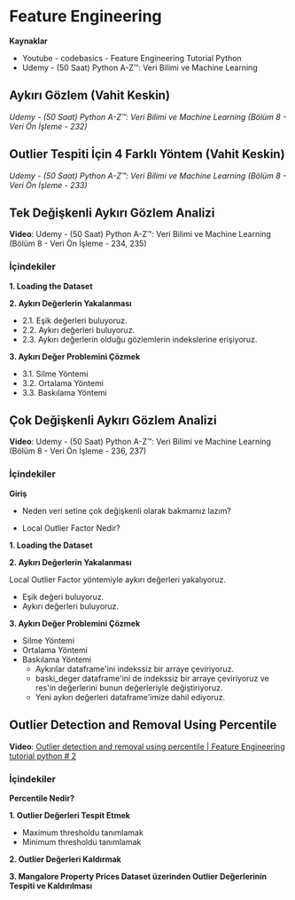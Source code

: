 
# Feature Engineering
**Kaynaklar**
* Youtube - codebasics - Feature Engineering Tutorial Python 
* Udemy - (50 Saat) Python A-Z™: Veri Bilimi ve Machine Learning

## Aykırı Gözlem (Vahit Keskin)

*Udemy - (50 Saat) Python A-Z™: Veri Bilimi ve Machine Learning (Bölüm 8 - Veri Ön İşleme - 232)*

## Outlier Tespiti İçin 4 Farklı Yöntem (Vahit Keskin)

*Udemy - (50 Saat) Python A-Z™: Veri Bilimi ve Machine Learning (Bölüm 8 - Veri Ön İşleme - 233)*

## Tek Değişkenli Aykırı Gözlem Analizi

**Video**: Udemy - (50 Saat) Python A-Z™: Veri Bilimi ve Machine Learning (Bölüm 8 - Veri Ön İşleme - 234, 235)

### İçindekiler

**1. Loading the Dataset**

**2. Aykırı Değerlerin Yakalanması**
- 2.1. Eşik değerleri buluyoruz.
- 2.2. Aykırı değerleri buluyoruz.
- 2.3. Aykırı değerlerin olduğu gözlemlerin indekslerine erişiyoruz. 

**3. Aykırı Değer Problemini Çözmek**
- 3.1. Silme Yöntemi
- 3.2. Ortalama Yöntemi
- 3.3. Baskılama Yöntemi

## Çok Değişkenli Aykırı Gözlem Analizi

**Video**: Udemy - (50 Saat) Python A-Z™: Veri Bilimi ve Machine Learning (Bölüm 8 - Veri Ön İşleme - 236, 237)

### İçindekiler

**Giriş**

- Neden veri setine çok değişkenli olarak bakmamız lazım?

- Local Outlier Factor Nedir?

**1. Loading the Dataset**

**2. Aykırı Değerlerin Yakalanması**

Local Outlier Factor yöntemiyle aykırı değerleri yakalıyoruz.
- Eşik değeri buluyoruz.
- Aykırı değerleri buluyoruz.

**3. Aykırı Değer Problemini Çözmek**
- Silme Yöntemi
- Ortalama Yöntemi
- Baskılama Yöntemi
    - Aykırılar dataframe'ini indekssiz bir arraye çeviriyoruz.
    - baski_deger dataframe'ini de indekssiz bir arraye çeviriyoruz ve res'in değerlerini bunun değerleriyle değiştiriyoruz.
    - Yeni aykırı değerleri dataframe'imize dahil ediyoruz.

## Outlier Detection and Removal Using Percentile

**Video**: [Outlier detection and removal using percentile | Feature Engineering tutorial python # 2](https://www.youtube.com/watch?v=7sJaRHF03K8)

### İçindekiler

**Percentile Nedir?**

**1. Outlier Değerleri Tespit Etmek**
* Maximum thresholdu tanımlamak
* Minimum thresholdu tanımlamak

**2. Outlier Değerleri Kaldırmak**

**3. Mangalore Property Prices Dataset üzerinden Outlier Değerlerinin Tespiti ve Kaldırılması**
